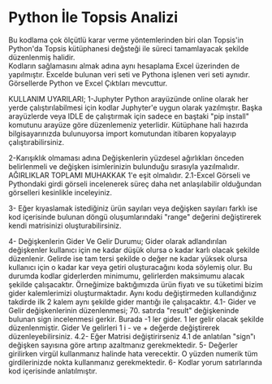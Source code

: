 # Python İle Topsis Analizi
Bu kodlama çok ölçütlü karar verme yöntemlerinden biri olan Topsis'in Python'da Topsis kütüphanesi değsteği ile süreci tamamlayacak şekilde düzenlenmiş halidir.	
Kodların sağlamasını almak adına aynı hesaplama Excel üzerinden de yapılmıştır. Excelde bulunan veri seti ve Pythona işlenen veri seti aynıdır.
Görsellerde Python ve Excel Çıktıları mevcuttur.

KULLANIM UYARILARI;
1-Juphyter Python arayüzünde online olarak her yerde çalıştırılabilmesi için kodlar Juphyter'e uygun olarak yazılmıştır. Başka arayüzlerde veya IDLE de çalıştırmak için sadece en baştaki "pip install" komutunu arayüze göre düzenlemeniz yeterlidir. Kütüphane hali hazırda bilgisayarınızda bulunuyorsa import komutundan itibaren kopyalayıp çalıştırabilirsiniz.

2-Karışıklık olmaması adına Değişkenlerin yüzdesel ağırlıkları önceden belirlenmeli ve değişken isimlerinizin bulunduğu sırasıyla yazılmalıdır. AĞIRLIKLAR TOPLAMI MUHAKKAK 1'e eşit olmalıdır. 
2.1-Excel Görseli ve Pythondaki girdi görseli incelenerek süreç daha net anlaşılabilir olduğundan görselleri kesinlikle inceleyiniz.

3- Eğer kıyaslamak istediğiniz ürün sayıları veya değişken sayıları farklı ise kod içerisinde bulunan döngü oluşumlarındaki "range" değerini değiştirerek kendi matrisinizi oluşturabilirsiniz.

4- Değişkenlerin Gider Ve Gelir Durumu;
Gider olarak adlandırılan değişkenler kullanıcı için ne kadar düşük olursa o kadar karlı olacak şekilde düzenlenir. Gelirde ise tam tersi şekilde o değer ne kadar yüksek olursa kullanıcı için o kadar kar veya getiri oluşturacağını koda söylemiş olur.
Bu durumda kodlar giderlerden minimumu, gelirlerden maksimumu alacak şekilde çalışacaktır. Örneğimize baktığımızda ürün fiyatı ve su tüketimi bizim gider kalemlerimizi oluşturmaktadır. Aynı kodu değiştirmeden kullandığınız takdirde ilk 2 kalem aynı şekilde gider mantığı ile çalışacaktır.
4.1- Gider ve Gelir değişkenlerinin düzenlenmesi;
70. satırda "result" değişkeninde bulunan sign incelenmesi gerkir. Burada -1 ler gider. 1 ler gelir olacak şekilde düzenlenmiştir. Gider Ve gelirleri 1 i - ve + değerde değiştirerek düzenleyebilirsiniz.
4.2- Eğer Matrisi değiştirirseniz 4.1 de anlatılan "sign"ı değişken sayısına göre artırıp azaltmanız gerekmektedir.
5- Değerler girilirken virgül kullanmanız halinde hata verecektir. O yüzden numerik tüm girdilerinizde nokta kullanmanız gerekmektedir.
6- Kodlar yorum satırlarında kod içerisinde anlatılmıştır.
